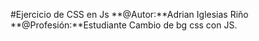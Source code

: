#Ejercicio de CSS en Js
**@Autor:**Adrian Iglesias Riño
**@Profesión:**Estudiante
Cambio de bg css con JS.